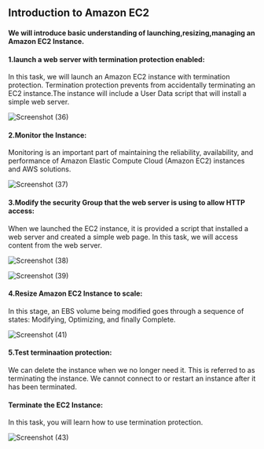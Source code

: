 ## Introduction to Amazon EC2
#### We will introduce basic understanding of launching,resizing,managing an Amazon EC2 Instance.

#### 1.launch a web server with termination protection enabled:

In this task, we will launch an Amazon EC2 instance with termination protection. Termination protection prevents from accidentally terminating an EC2 instance.The instance will include a User Data script that will install a simple web server.



![Screenshot (36)](https://github.com/user-attachments/assets/f0375bc9-d94b-4b14-bf36-e4b379b6e5fb)


#### 2.Monitor the Instance:

Monitoring is an important part of maintaining the reliability, availability, and performance of Amazon Elastic Compute Cloud (Amazon EC2) instances and  AWS solutions.


![Screenshot (37)](https://github.com/user-attachments/assets/56018457-3173-4a4b-a112-10cf6be7704f)


#### 3.Modify the security Group that the web server is using to allow HTTP access:

When we launched the EC2 instance, it is  provided a script that installed a web server and created a simple web page. In this task, we will access content from the web server.




![Screenshot (38)](https://github.com/user-attachments/assets/5c0a8718-743f-45a0-b6eb-ff3dabc774f1)


![Screenshot (39)](https://github.com/user-attachments/assets/02a279e8-34c9-42ae-a341-21205a26be2f)


#### 4.Resize Amazon EC2 Instance to scale:



 In this stage, an EBS volume being modified goes through a sequence of states: Modifying, Optimizing, and finally Complete.



![Screenshot (41)](https://github.com/user-attachments/assets/752d16ba-0f8b-4a06-883e-cfd109c96577)

#### 5.Test terminaation protection:

We can delete the instance when we no longer need it. This is referred to as terminating the instance. We cannot connect to or restart an instance after it has been terminated.



#### Terminate the EC2 Instance:

In this task, you will learn how to use termination protection.



![Screenshot (43)](https://github.com/user-attachments/assets/92c6d0c7-6637-408b-964e-de252dc1c405)



















